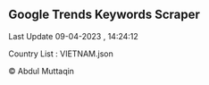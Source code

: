 

## Google Trends Keywords Scraper 
 
Last Update 09-04-2023 , 14:24:12

Country List :
VIETNAM.json



© Abdul Muttaqin 
